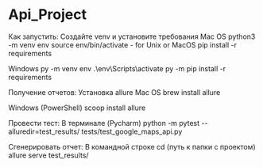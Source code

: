 # Api_Project

Как запустить:
Создайте venv и установите требования
  Mac OS
    python3 -m venv env
    source env/bin/activate - for Unix or MacOS
    pip install -r requirements
  
  Windows
    py -m venv env
    .\env\Scripts\activate
    py -m pip install -r requirements



Получение отчетов:
Установка allure 
  Mac OS
    brew install allure

  Windows (PowerShell)
    scoop install allure



Провести тест:
В терминале (Pycharm)
    python -m pytest --alluredir=test_results/ tests/test_google_maps_api.py


Сгенерировать отчет:
В командной строке 
   cd (путь к папки с проектом)
   allure serve test_results/
